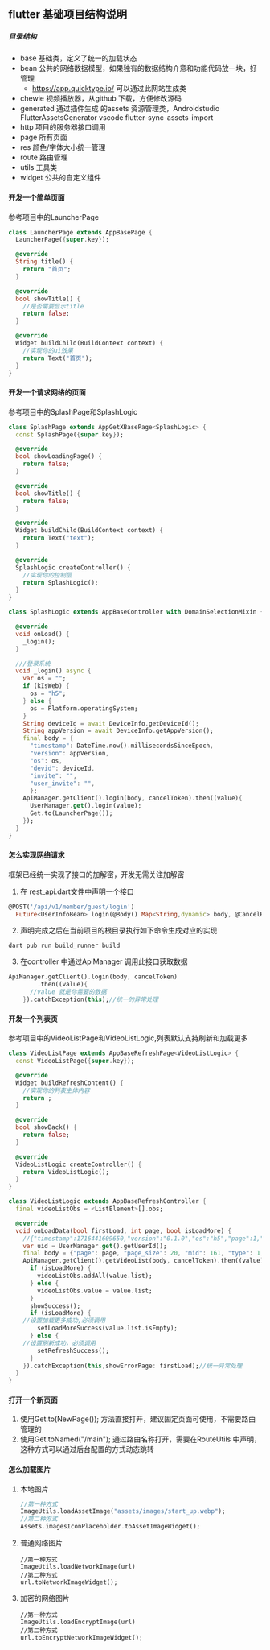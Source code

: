 ## flutter 基础项目结构说明

##### 目录结构

- base 基础类，定义了统一的加载状态
- bean 公共的网络数据模型，如果独有的数据结构介意和功能代码放一块，好管理
  - https://app.quicktype.io/ 可以通过此网站生成类
- chewie 视频播放器，从github 下载，方便修改源码
- generated 通过插件生成 的assets 资源管理类，Androidstudio FlutterAssetsGenerator vscode flutter-sync-assets-import
- http 项目的服务器接口调用
- page 所有页面
- res 颜色/字体大小统一管理
- route 路由管理
- utils 工具类
- widget 公共的自定义组件

#### 开发一个简单页面

参考项目中的LauncherPage

```dart
class LauncherPage extends AppBasePage {
  LauncherPage({super.key});

  @override
  String title() {
    return "首页";
  }

  @override
  bool showTitle() {
    //是否需要显示title
    return false;
  }

  @override
  Widget buildChild(BuildContext context) {
    //实现你的ui效果
    return Text("首页");
  }
}
```

#### 开发一个请求网络的页面

参考项目中的SplashPage和SplashLogic

```dart
class SplashPage extends AppGetXBasePage<SplashLogic> {
  const SplashPage({super.key});

  @override
  bool showLoadingPage() {
    return false;
  }

  @override
  bool showTitle() {
    return false;
  }

  @override
  Widget buildChild(BuildContext context) {
    return Text("text");
  }

  @override
  SplashLogic createController() {
    //实现你的控制层
    return SplashLogic();
  }
}
```

```dart
class SplashLogic extends AppBaseController with DomainSelectionMixin {

  @override
  void onLoad() {
    _login();
  }

  ///登录系统
  void _login() async {
    var os = "";
    if (kIsWeb) {
      os = "h5";
    } else {
      os = Platform.operatingSystem;
    }
    String deviceId = await DeviceInfo.getDeviceId();
    String appVersion = await DeviceInfo.getAppVersion();
    final body = {
      "timestamp": DateTime.now().millisecondsSinceEpoch,
      "version": appVersion,
      "os": os,
      "devid": deviceId,
      "invite": "",
      "user_invite": "",
      };
    ApiManager.getClient().login(body, cancelToken).then((value){
      UserManager.get().login(value);
      Get.to(LauncherPage());
    });
  }
}
```

#### 怎么实现网络请求

框架已经统一实现了接口的加解密，开发无需关注加解密

1. 在 rest_api.dart文件中声明一个接口

```dart
@POST('/api/v1/member/guest/login')
  Future<UserInfoBean> login(@Body() Map<String,dynamic> body, @CancelRequest() CancelToken cancelToken);
```

2. 声明完成之后在当前项目的根目录执行如下命令生成对应的实现

```
dart pub run build_runner build
```

3. 在controller 中通过ApiManager 调用此接口获取数据

```dart
ApiManager.getClient().login(body, cancelToken)
        .then((value){
      //value 就是你需要的数据
    }).catchException(this);//统一的异常处理
```

#### 开发一个列表页

参考项目中的VideoListPage和VideoListLogic,列表默认支持刷新和加载更多

```dart
class VideoListPage extends AppBaseRefreshPage<VideoListLogic> {
  const VideoListPage({super.key});

  @override
  Widget buildRefreshContent() {
    //实现你的列表主体内容
    return ;
  }

  @override
  bool showBack() {
    return false;
  }

  @override
  VideoListLogic createController() {
    return VideoListLogic();
  }
}
```

```dart
class VideoListLogic extends AppBaseRefreshController {
  final videoListObs = <ListElement>[].obs;

  @override
  void onLoadData(bool firstLoad, int page, bool isLoadMore) {
    //{"timestamp":1716441609650,"version":"0.1.0","os":"h5","page":1,"page_size":20,"mid":161,"type":1,"uid":22118,"token":"566e6f4cd2bd2e8b42c2a8691afc313c:89c9c8e5f160958c935be6bbcc3928e9"}
    var uid = UserManager.get().getUserId();
    final body = {"page": page, "page_size": 20, "mid": 161, "type": 1, "uid": uid};
    ApiManager.getClient().getVideoList(body, cancelToken).then((value) {
      if (isLoadMore) {
        videoListObs.addAll(value.list);
      } else {
        videoListObs.value = value.list;
      }
      showSuccess();
      if (isLoadMore) {
	//设置加载更多成功,必须调用
        setLoadMoreSuccess(value.list.isEmpty);
      } else {
	//设置刷新成功，必须调用
        setRefreshSuccess();
      }
    }).catchException(this,showErrorPage: firstLoad);//统一异常处理
  }
}
```

#### 打开一个新页面

1. 使用Get.to(NewPage()); 方法直接打开，建议固定页面可使用，不需要路由管理的
2. 使用Get.toNamed("/main"); 通过路由名称打开，需要在RouteUtils 中声明，这种方式可以通过后台配置的方式动态跳转

#### 怎么加载图片

1. 本地图片

   ```dart
   //第一种方式
   ImageUtils.loadAssetImage("assets/images/start_up.webp");
   //第二种方式
   Assets.imagesIconPlaceholder.toAssetImageWidget();
   ```
2. 普通网络图片

   ```
   //第一种方式
   ImageUtils.loadNetworkImage(url)
   //第二种方式
   url.toNetworkImageWidget();
   ```
3. 加密的网络图片

   ```
   //第一种方式
   ImageUtils.loadEncryptImage(url)
   //第二种方式
   url.toEncryptNetworkImageWidget();
   ```
